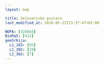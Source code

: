 ```yaml
---
layout: map

title: Selevenjske pustare
last_modified_at: 2018-05-23T23:37:47+02:00

WDPA: [328844]
BioRaS: [413]
geoSrbija:
  L1_183: [95]
  L1_302: [29]
  L1_362: [7]
---
```

